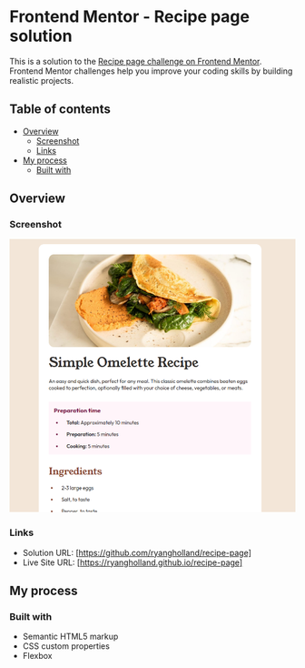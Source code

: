 # Frontend Mentor - Recipe page solution

This is a solution to the [Recipe page challenge on Frontend Mentor](https://www.frontendmentor.io/challenges/recipe-page-KiTsR8QQKm). Frontend Mentor challenges help you improve your coding skills by building realistic projects. 

## Table of contents

- [Overview](#overview)
  - [Screenshot](#screenshot)
  - [Links](#links)
- [My process](#my-process)
  - [Built with](#built-with)

## Overview

### Screenshot

![](./assets/images/screenshot.png)

### Links

- Solution URL: [https://github.com/ryangholland/recipe-page]
- Live Site URL: [https://ryangholland.github.io/recipe-page]

## My process

### Built with

- Semantic HTML5 markup
- CSS custom properties
- Flexbox

